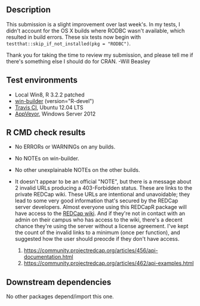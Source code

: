 Description
-----------------------------------------------
This submission is a slight improvement over last week's.  In my tests, I didn't account for the OS X builds where RODBC wasn't available, which resulted in build errors.  These six tests now begin with `testthat::skip_if_not_installed(pkg = "RODBC")`.

Thank you for taking the time to review my submission, and please tell me if there's something else I should do for CRAN.  -Will Beasley


Test environments
-----------------------------------------------

* Local Win8, R 3.2.2 patched
* [win-builder](http://win-builder.r-project.org/4cRj9cDqXPBe) (version="R-devel")
* [Travis CI](https://travis-ci.org/OuhscBbmc/REDCapR), Ubuntu 12.04 LTS
* [AppVeyor](https://ci.appveyor.com/project/wibeasley/REDCapR), Windows Server 2012


R CMD check results
-----------------------------------------------

* No ERRORs or WARNINGs on any builds.

* No NOTEs on win-builder.

* No other unexplainable NOTEs on the other builds.

* It doesn't appear to be an official "NOTE", but there is a message about 2 invalid URLs producing a 403-Forbidden status.  These are links to the private REDCap wiki.  These URLs are intentional and unavoidable; they lead to some very good information that's secured by the REDCap server developers.  Almost everyone using this REDCapR package will have access to the [REDCap wiki](https://iwg.devguard.com/trac/redcap/).  And if they're not in contact with an admin on their campus who has access to the wiki, there's a decent chance they're using the server without a license agreement.  I've kept the count of the invalid links to a minimum (once per function), and suggested how the user should preocde if they don't have access.
    1. https://community.projectredcap.org/articles/456/api-documentation.html
    2. https://community.projectredcap.org/articles/462/api-examples.html


Downstream dependencies
-----------------------------------------------

No other packages depend/import this one.
